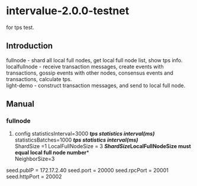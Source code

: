 # intervalue-2.0.0-testnet

for tps test.

## Introduction  
fullnode - shard all local full nodes, get local full node list, show tps info.  
localfullnode - receive transaction messages, create events with transactions, gossip events with other nodes, consensus events and transactions, calculate tps.  
light-demo - construct transaction messages, and send to local full node.

## Manual  
### fullnode
1. config
statisticsInterval=3000 ***tps statistics interval(ms)***  
statisticsBatches=1000 ***tps statistics interval(ms)***  
ShardSize =1 
LocalFullNodeSize = 3 ***ShardSize*LocalFullNodeSize must equal local full node number***  
NeighborSize=3

seed.pubIP = 172.17.2.40
seed.port = 20000
seed.rpcPort = 20001
seed.httpPort = 20002
